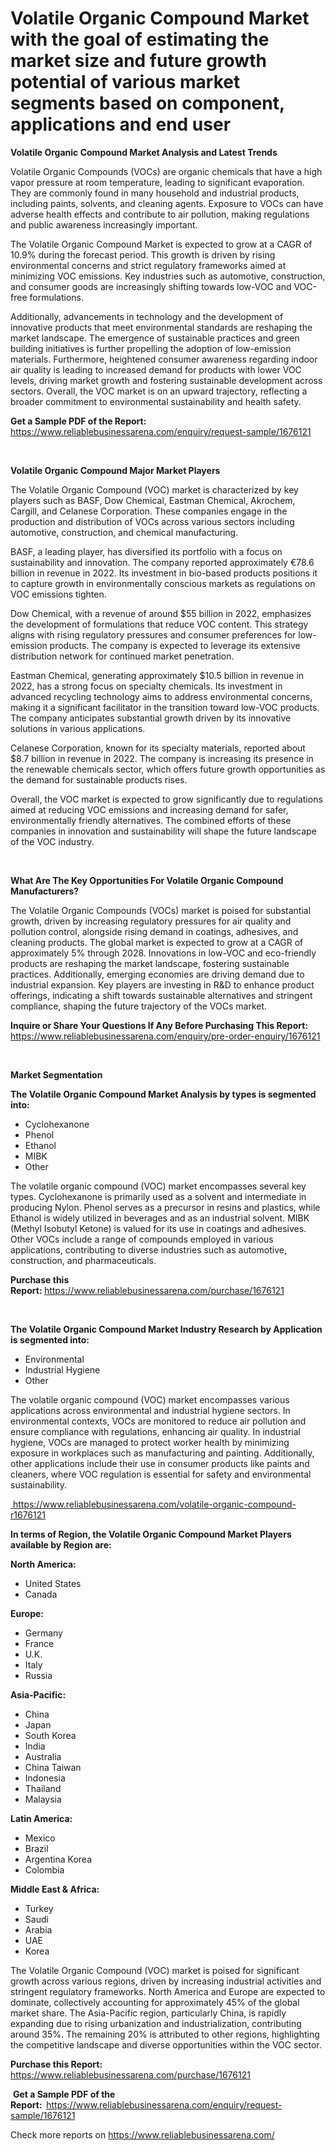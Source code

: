 <p><h1>Volatile Organic Compound Market with the goal of estimating the market size and future growth potential of various market segments based on component, applications and end user</h1></p><p><strong>Volatile Organic Compound Market Analysis and Latest Trends</strong></p>
<p><p>Volatile Organic Compounds (VOCs) are organic chemicals that have a high vapor pressure at room temperature, leading to significant evaporation. They are commonly found in many household and industrial products, including paints, solvents, and cleaning agents. Exposure to VOCs can have adverse health effects and contribute to air pollution, making regulations and public awareness increasingly important.</p><p>The Volatile Organic Compound Market is expected to grow at a CAGR of 10.9% during the forecast period. This growth is driven by rising environmental concerns and strict regulatory frameworks aimed at minimizing VOC emissions. Key industries such as automotive, construction, and consumer goods are increasingly shifting towards low-VOC and VOC-free formulations. </p><p>Additionally, advancements in technology and the development of innovative products that meet environmental standards are reshaping the market landscape. The emergence of sustainable practices and green building initiatives is further propelling the adoption of low-emission materials. Furthermore, heightened consumer awareness regarding indoor air quality is leading to increased demand for products with lower VOC levels, driving market growth and fostering sustainable development across sectors. Overall, the VOC market is on an upward trajectory, reflecting a broader commitment to environmental sustainability and health safety.</p></p>
<p><strong>Get a Sample PDF of the Report:&nbsp;</strong> <a href="https://www.reliablebusinessarena.com/enquiry/request-sample/1676121?utm_campaign=1871&utm_medium=2&utm_source=Github&utm_content=ia&utm_term=31032025&utm_id=volatile-organic-compound">https://www.reliablebusinessarena.com/enquiry/request-sample/1676121</a></p>
<p>&nbsp;</p>
<p><strong>Volatile Organic Compound Major Market Players</strong></p>
<p><p>The Volatile Organic Compound (VOC) market is characterized by key players such as BASF, Dow Chemical, Eastman Chemical, Akrochem, Cargill, and Celanese Corporation. These companies engage in the production and distribution of VOCs across various sectors including automotive, construction, and chemical manufacturing.</p><p>BASF, a leading player, has diversified its portfolio with a focus on sustainability and innovation. The company reported approximately €78.6 billion in revenue in 2022. Its investment in bio-based products positions it to capture growth in environmentally conscious markets as regulations on VOC emissions tighten.</p><p>Dow Chemical, with a revenue of around $55 billion in 2022, emphasizes the development of formulations that reduce VOC content. This strategy aligns with rising regulatory pressures and consumer preferences for low-emission products. The company is expected to leverage its extensive distribution network for continued market penetration.</p><p>Eastman Chemical, generating approximately $10.5 billion in revenue in 2022, has a strong focus on specialty chemicals. Its investment in advanced recycling technology aims to address environmental concerns, making it a significant facilitator in the transition toward low-VOC products. The company anticipates substantial growth driven by its innovative solutions in various applications.</p><p>Celanese Corporation, known for its specialty materials, reported about $8.7 billion in revenue in 2022. The company is increasing its presence in the renewable chemicals sector, which offers future growth opportunities as the demand for sustainable products rises.</p><p>Overall, the VOC market is expected to grow significantly due to regulations aimed at reducing VOC emissions and increasing demand for safer, environmentally friendly alternatives. The combined efforts of these companies in innovation and sustainability will shape the future landscape of the VOC industry.</p></p>
<p>&nbsp;</p>
<p><strong>What Are The Key Opportunities For Volatile Organic Compound Manufacturers?</strong></p>
<p><p>The Volatile Organic Compounds (VOCs) market is poised for substantial growth, driven by increasing regulatory pressures for air quality and pollution control, alongside rising demand in coatings, adhesives, and cleaning products. The global market is expected to grow at a CAGR of approximately 5% through 2028. Innovations in low-VOC and eco-friendly products are reshaping the market landscape, fostering sustainable practices. Additionally, emerging economies are driving demand due to industrial expansion. Key players are investing in R&D to enhance product offerings, indicating a shift towards sustainable alternatives and stringent compliance, shaping the future trajectory of the VOCs market.</p></p>
<p><strong>Inquire or Share Your Questions If Any Before Purchasing This Report:</strong> <a href="https://www.reliablebusinessarena.com/enquiry/pre-order-enquiry/1676121?utm_campaign=1871&utm_medium=2&utm_source=Github&utm_content=ia&utm_term=31032025&utm_id=volatile-organic-compound">https://www.reliablebusinessarena.com/enquiry/pre-order-enquiry/1676121</a></p>
<p>&nbsp;</p>
<p><strong>Market Segmentation</strong></p>
<p><strong>The Volatile Organic Compound Market Analysis by types is segmented into:</strong></p>
<p><ul><li>Cyclohexanone</li><li>Phenol</li><li>Ethanol</li><li>MIBK</li><li>Other</li></ul></p>
<p><p>The volatile organic compound (VOC) market encompasses several key types. Cyclohexanone is primarily used as a solvent and intermediate in producing Nylon. Phenol serves as a precursor in resins and plastics, while Ethanol is widely utilized in beverages and as an industrial solvent. MIBK (Methyl Isobutyl Ketone) is valued for its use in coatings and adhesives. Other VOCs include a range of compounds employed in various applications, contributing to diverse industries such as automotive, construction, and pharmaceuticals.</p></p>
<p><strong>Purchase this Report:&nbsp;</strong><a href="https://www.reliablebusinessarena.com/purchase/1676121?utm_campaign=1871&utm_medium=2&utm_source=Github&utm_content=ia&utm_term=31032025&utm_id=volatile-organic-compound">https://www.reliablebusinessarena.com/purchase/1676121</a></p>
<p>&nbsp;</p>
<p><strong>The Volatile Organic Compound Market Industry Research by Application is segmented into:</strong></p>
<p><ul><li>Environmental</li><li>Industrial Hygiene</li><li>Other</li></ul></p>
<p><p>The volatile organic compound (VOC) market encompasses various applications across environmental and industrial hygiene sectors. In environmental contexts, VOCs are monitored to reduce air pollution and ensure compliance with regulations, enhancing air quality. In industrial hygiene, VOCs are managed to protect worker health by minimizing exposure in workplaces such as manufacturing and painting. Additionally, other applications include their use in consumer products like paints and cleaners, where VOC regulation is essential for safety and environmental sustainability.</p></p>
<p><a href="https://www.reliablebusinessarena.com/volatile-organic-compound-r1676121?utm_campaign=1871&utm_medium=2&utm_source=Github&utm_content=ia&utm_term=31032025&utm_id=volatile-organic-compound">&nbsp;https://www.reliablebusinessarena.com/volatile-organic-compound-r1676121</a></p>
<p><strong>In terms of Region, the Volatile Organic Compound Market Players available by Region are:</strong></p>
<p>
    <p> <strong> North America: </strong>
        <ul>
            <li>United States</li>
            <li>Canada</li>
        </ul>
        </p> 
    <p> <strong> Europe: </strong>
        <ul>
            <li>Germany</li>
            <li>France</li>
            <li>U.K.</li>
            <li>Italy</li>
            <li>Russia</li>
        </ul>
        </p> 
    <p> <strong> Asia-Pacific: </strong>
        <ul>
            <li>China</li>
            <li>Japan</li>
            <li>South Korea</li>
            <li>India</li>
            <li>Australia</li>
            <li>China Taiwan</li>
            <li>Indonesia</li>
            <li>Thailand</li>
            <li>Malaysia</li>
        </ul>
        </p> 
    <p> <strong> Latin America: </strong>
        <ul>
            <li>Mexico</li>
            <li>Brazil</li>
            <li>Argentina Korea</li>
            <li>Colombia</li>
        </ul>
        </p> 
    <p> <strong> Middle East & Africa: </strong>
        <ul>
            <li>Turkey</li>
            <li>Saudi</li>
            <li>Arabia</li>
            <li>UAE</li>
            <li>Korea</li>
        </ul>
    </p>
    </p>
<p><p>The Volatile Organic Compound (VOC) market is poised for significant growth across various regions, driven by increasing industrial activities and stringent regulatory frameworks. North America and Europe are expected to dominate, collectively accounting for approximately 45% of the global market share. The Asia-Pacific region, particularly China, is rapidly expanding due to rising urbanization and industrialization, contributing around 35%. The remaining 20% is attributed to other regions, highlighting the competitive landscape and diverse opportunities within the VOC sector.</p></p>
<p><strong>Purchase this Report: </strong><a href="https://www.reliablebusinessarena.com/purchase/1676121?utm_campaign=1871&utm_medium=2&utm_source=Github&utm_content=ia&utm_term=31032025&utm_id=volatile-organic-compound">https://www.reliablebusinessarena.com/purchase/1676121</a></p>
<p>&nbsp;<strong>Get a Sample PDF of the Report:&nbsp;&nbsp;</strong><a href="https://www.reliablebusinessarena.com/enquiry/request-sample/1676121?utm_campaign=1871&utm_medium=2&utm_source=Github&utm_content=ia&utm_term=31032025&utm_id=volatile-organic-compound">https://www.reliablebusinessarena.com/enquiry/request-sample/1676121</a></p>
<p><strong></strong></p>
<p>Check more reports on <a href="https://www.reliablebusinessarena.com/?utm_campaign=1871&utm_medium=2&utm_source=Github&utm_content=ia&utm_term=31032025&utm_id=volatile-organic-compound">https://www.reliablebusinessarena.com/</a></p>